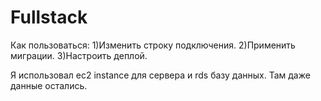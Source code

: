 # Fullstack

Как пользоваться:
1)Изменить строку подключения.
2)Применить миграции.
3)Настроить деплой.
 
Я использовал ec2 instance для сервера и rds базу данных.
Там даже данные остались.


